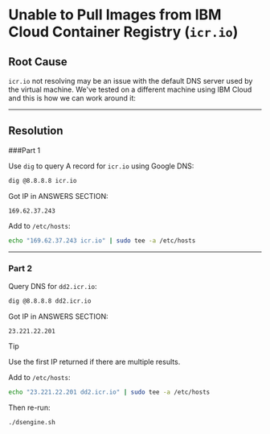 # Unable to Pull Images from IBM Cloud Container Registry (`icr.io`)

## Root Cause
`icr.io` not resolving may be an issue with the default DNS server used by the virtual machine. We've tested on a different machine using IBM Cloud and this is how we can work around it:

---

## Resolution

###Part 1

Use `dig` to query A record for `icr.io` using Google DNS:

```bash
dig @8.8.8.8 icr.io
```

Got IP in ANSWERS SECTION:

```text
169.62.37.243
```

Add to `/etc/hosts`:

```bash
echo "169.62.37.243 icr.io" | sudo tee -a /etc/hosts
```

---

### Part 2

Query DNS for `dd2.icr.io`:

```bash
dig @8.8.8.8 dd2.icr.io
```

Got IP in ANSWERS SECTION:

```text
23.221.22.201
```

> [!TIP]  
> Use the first IP returned if there are multiple results.

Add to `/etc/hosts`:

```bash
echo "23.221.22.201 dd2.icr.io" | sudo tee -a /etc/hosts
```

Then re-run:

```bash
./dsengine.sh
```
